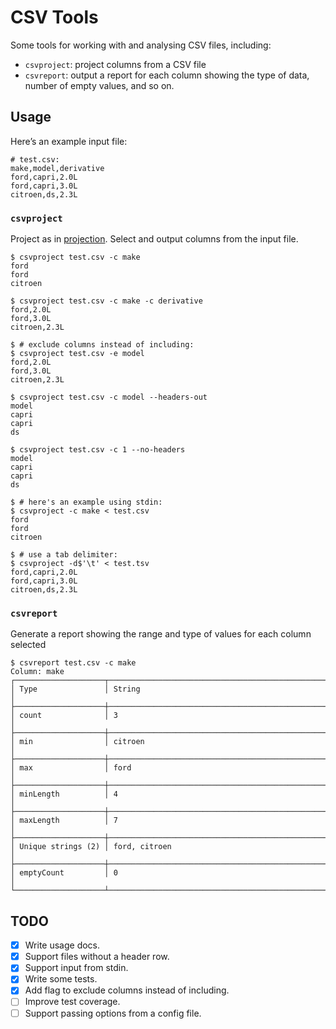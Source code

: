 CSV Tools
=========

Some tools for working with and analysing CSV files, including:

- `csvproject`: project columns from a CSV file
- `csvreport`: output a report for each column showing the type of data, number of empty values, and so on.

## Usage

Here’s an example input file:

```csv
# test.csv:
make,model,derivative
ford,capri,2.0L
ford,capri,3.0L
citroen,ds,2.3L
```

### `csvproject`

Project as in [projection](https://en.wikipedia.org/wiki/Projection_(relational_algebra)). Select and output columns
from the input file.

```ShellSession
$ csvproject test.csv -c make
ford
ford
citroen

$ csvproject test.csv -c make -c derivative
ford,2.0L
ford,3.0L
citroen,2.3L

$ # exclude columns instead of including:
$ csvproject test.csv -e model
ford,2.0L
ford,3.0L
citroen,2.3L

$ csvproject test.csv -c model --headers-out
model
capri
capri
ds

$ csvproject test.csv -c 1 --no-headers
model
capri
capri
ds

$ # here's an example using stdin:
$ csvproject -c make < test.csv
ford
ford
citroen

$ # use a tab delimiter:
$ csvproject -d$'\t' < test.tsv
ford,capri,2.0L
ford,capri,3.0L
citroen,ds,2.3L
```


### `csvreport`

Generate a report showing the range and type of values for each column selected

```ShellSession
$ csvreport test.csv -c make
Column: make
┌────────────────────┬────────────────────────────────────────────────────────────┐
│ Type               │ String                                                     │
├────────────────────┼────────────────────────────────────────────────────────────┤
│ count              │ 3                                                          │
├────────────────────┼────────────────────────────────────────────────────────────┤
│ min                │ citroen                                                    │
├────────────────────┼────────────────────────────────────────────────────────────┤
│ max                │ ford                                                       │
├────────────────────┼────────────────────────────────────────────────────────────┤
│ minLength          │ 4                                                          │
├────────────────────┼────────────────────────────────────────────────────────────┤
│ maxLength          │ 7                                                          │
├────────────────────┼────────────────────────────────────────────────────────────┤
│ Unique strings (2) │ ford, citroen                                              │
├────────────────────┼────────────────────────────────────────────────────────────┤
│ emptyCount         │ 0                                                          │
└────────────────────┴────────────────────────────────────────────────────────────┘
```


## TODO

- [x] Write usage docs.
- [x] Support files without a header row.
- [x] Support input from stdin.
- [x] Write some tests.
- [x] Add flag to exclude columns instead of including.
- [ ] Improve test coverage.
- [ ] Support passing options from a config file.
